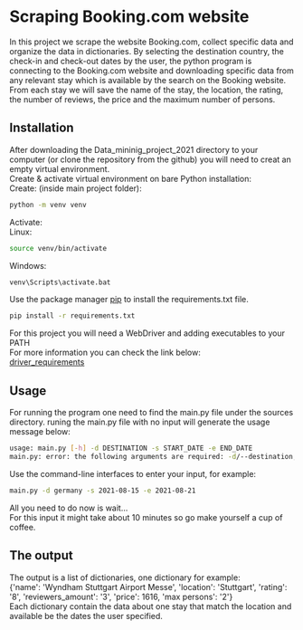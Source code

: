 # Scraping Booking.com website

In this project we scrape the website Booking.com, collect specific data and organize the data in dictionaries.
By selecting the destination country, the check-in and check-out dates by the user, the python program is connecting to the Booking.com website and downloading specific data from any relevant stay which is available by the search on the Booking website.
From each stay we will save the name of the stay, the location, the rating, the number of reviews, the price and the maximum number of persons.

## Installation
After downloading the Data_mininig_project_2021 directory to your computer (or clone the repository from the github) you will need to creat an empty virtual environment.  
Create & activate virtual environment on bare Python installation: \
Create: (inside main project folder):
```bash
python -m venv venv
```
Activate: \
Linux: 
```bash
source venv/bin/activate
```
Windows: 
```bash
venv\Scripts\activate.bat
```
Use the package manager [pip](https://pip.pypa.io/en/stable/) to install the requirements.txt file. 
```bash
pip install -r requirements.txt
```
For this project you will need a WebDriver and adding executables to your PATH \
For more information you can check the link below: \
[driver_requirements](https://www.selenium.dev/documentation/en/webdriver/driver_requirements/)
## Usage

For running the program one need to find the main.py file under the sources directory.
runing the main.py file with no input will generate the usage message below:

```bash
usage: main.py [-h] -d DESTINATION -s START_DATE -e END_DATE
main.py: error: the following arguments are required: -d/--destination, -s/--start_date, -e/--end_date
```
Use the command-line interfaces to enter your input, for example:

```bash
main.py -d germany -s 2021-08-15 -e 2021-08-21
```
All you need to do now is wait... \
For this input it might take about 10 minutes so go make yourself a cup of coffee.

## The output
The output is a list of dictionaries, one dictionary for example: \
{'name': 'Wyndham Stuttgart Airport Messe', 'location': 'Stuttgart', 'rating': '8', 'reviewers_amount': '3', 'price': 1616, 'max persons': '2'} \
Each dictionary contain the data about one stay that match the location and available be the dates the user specified.

